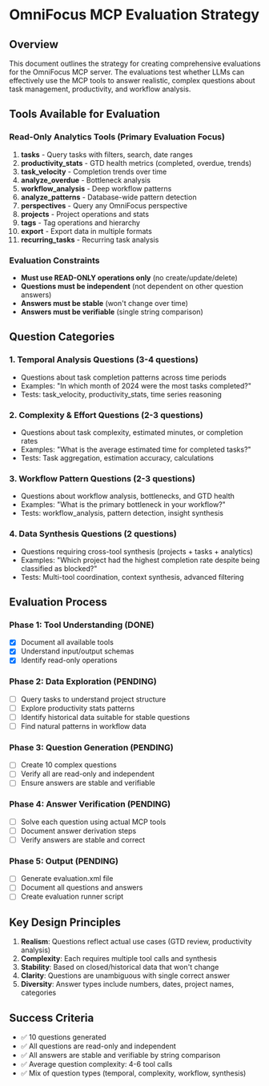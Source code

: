 # OmniFocus MCP Evaluation Strategy

## Overview
This document outlines the strategy for creating comprehensive evaluations for the OmniFocus MCP server. The evaluations test whether LLMs can effectively use the MCP tools to answer realistic, complex questions about task management, productivity, and workflow analysis.

## Tools Available for Evaluation

### Read-Only Analytics Tools (Primary Evaluation Focus)
1. **tasks** - Query tasks with filters, search, date ranges
2. **productivity_stats** - GTD health metrics (completed, overdue, trends)
3. **task_velocity** - Completion trends over time
4. **analyze_overdue** - Bottleneck analysis
5. **workflow_analysis** - Deep workflow patterns
6. **analyze_patterns** - Database-wide pattern detection
7. **perspectives** - Query any OmniFocus perspective
8. **projects** - Project operations and stats
9. **tags** - Tag operations and hierarchy
10. **export** - Export data in multiple formats
11. **recurring_tasks** - Recurring task analysis

### Evaluation Constraints
- **Must use READ-ONLY operations only** (no create/update/delete)
- **Questions must be independent** (not dependent on other question answers)
- **Answers must be stable** (won't change over time)
- **Answers must be verifiable** (single string comparison)

## Question Categories

### 1. Temporal Analysis Questions (3-4 questions)
- Questions about task completion patterns across time periods
- Examples: "In which month of 2024 were the most tasks completed?"
- Tests: task_velocity, productivity_stats, time series reasoning

### 2. Complexity & Effort Questions (2-3 questions)
- Questions about task complexity, estimated minutes, or completion rates
- Examples: "What is the average estimated time for completed tasks?"
- Tests: Task aggregation, estimation accuracy, calculations

### 3. Workflow Pattern Questions (2-3 questions)
- Questions about workflow analysis, bottlenecks, and GTD health
- Examples: "What is the primary bottleneck in your workflow?"
- Tests: workflow_analysis, pattern detection, insight synthesis

### 4. Data Synthesis Questions (2 questions)
- Questions requiring cross-tool synthesis (projects + tasks + analytics)
- Examples: "Which project had the highest completion rate despite being classified as blocked?"
- Tests: Multi-tool coordination, context synthesis, advanced filtering

## Evaluation Process

### Phase 1: Tool Understanding (DONE)
- [x] Document all available tools
- [x] Understand input/output schemas
- [x] Identify read-only operations

### Phase 2: Data Exploration (PENDING)
- [ ] Query tasks to understand project structure
- [ ] Explore productivity stats patterns
- [ ] Identify historical data suitable for stable questions
- [ ] Find natural patterns in workflow data

### Phase 3: Question Generation (PENDING)
- [ ] Create 10 complex questions
- [ ] Verify all are read-only and independent
- [ ] Ensure answers are stable and verifiable

### Phase 4: Answer Verification (PENDING)
- [ ] Solve each question using actual MCP tools
- [ ] Document answer derivation steps
- [ ] Verify answers are stable and correct

### Phase 5: Output (PENDING)
- [ ] Generate evaluation.xml file
- [ ] Document all questions and answers
- [ ] Create evaluation runner script

## Key Design Principles

1. **Realism**: Questions reflect actual use cases (GTD review, productivity analysis)
2. **Complexity**: Each requires multiple tool calls and synthesis
3. **Stability**: Based on closed/historical data that won't change
4. **Clarity**: Questions are unambiguous with single correct answer
5. **Diversity**: Answer types include numbers, dates, project names, categories

## Success Criteria

- ✅ 10 questions generated
- ✅ All questions are read-only and independent
- ✅ All answers are stable and verifiable by string comparison
- ✅ Average question complexity: 4-6 tool calls
- ✅ Mix of question types (temporal, complexity, workflow, synthesis)
